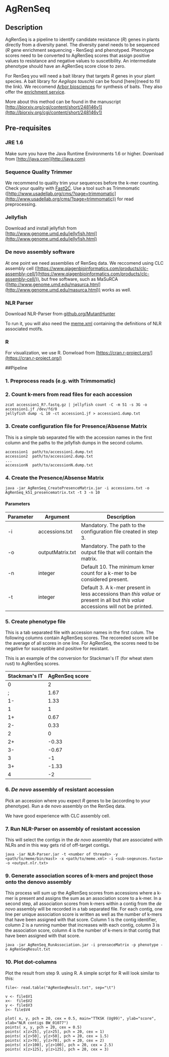 # AgRenSeq

## Description
AgRenSeq is a pipeline to identify candidate resistance (_R_) genes in plants directly from a diversity panel. The diversity panel needs to be sequenced (_R_ gene enrichment sequencing - RenSeq) and phenotyped. Phenotype scores need to be converted to AgRenSeq scores that assign positive values to resistance and negative values to suscetibility. An intermediate phenotype should have an AgRenSeq score close to zero.

For RenSeq you will need a bait library that targets _R_ genes in your plant species. A bait library for _Aegilops tauschii_ can be found [here](need to fill the link). We reccomend [Arbor biosciences](http://www.arborbiosci.com/) for synthesis of baits. They also offer the [enrichment service](http://www.arborbiosci.com/products/myreads-ngs-services-for-targeted-sequencing/). 

More about this method can be found in the manuscript [http://biorxiv.org/cgi/content/short/248146v1](http://biorxiv.org/cgi/content/short/248146v1)




## Pre-requisites
### JRE 1.6
Make sure you have the Java Runtime Environments 1.6 or higher. Download from [http://java.com](http://java.com)

### Sequence Quality Trimmer
We recommend to quality trim your sequences before the k-mer counting. Check your quality with [FastQC](https://www.bioinformatics.babraham.ac.uk/projects/fastqc/). Use a tool such as Trimmomatic ([http://www.usadellab.org/cms/?page=trimmomatic](http://www.usadellab.org/cms/?page=trimmomatic)) for read preprocessing.

### Jellyfish
Download and install jellyfish from [http://www.genome.umd.edu/jellyfish.html](http://www.genome.umd.edu/jellyfish.html)

### De novo assembly software
At one point we need assemblies of RenSeq data. We reccomend using CLC assembly cell ([https://www.qiagenbioinformatics.com/products/clc-assembly-cell/](https://www.qiagenbioinformatics.com/products/clc-assembly-cell/)), but free software, such as MaSuRCA ([http://www.genome.umd.edu/masurca.html](http://www.genome.umd.edu/masurca.html)) works as well.


### NLR Parser
Download NLR-Parser from [github.org/MutantHunter](https://github.com/steuernb/MutantHunter/releases/download/1/NLR-Parser.jar)

To run it, you will also need the [meme.xml](https://github.com/steuernb/MutantHunter/blob/master/meme.xml) containing the definitions of NLR associated motifs.

### R
For visualization, we use R. Donwload from [https://cran.r-project.org/](https://cran.r-project.org/)


##Pipeline

### 1. Preprocess reads (e.g. with Trimmomatic)

### 2. Count k-mers from read files for each accession

```
zcat accession1_R?.fastq.gz | jellyfish count -C -m 51 -s 3G -o accession1.jf /dev/fd/0
jellyfish dump -L 10 -ct accession1.jf > accession1.dump.txt
```

### 3. Create configuration file for Presence/Absense Matrix

This is a simple tab separated file with the accession names in the first column and the paths to the jellyfish dumps in the second column.

```
accession1	path/to/accession1.dump.txt
accession2	path/to/accession2.dump.txt
...
accessionN	path/to/accessionN.dump.txt
```

### 4. Create the Presence/Absense Matrix

```
java -jar AgRenSeq_CreatePresenceMatrix.jar -i accessions.txt -o AgRenSeq_k51_presencematrix.txt -t 3 -n 10
```

#### Parameters

Parameter | Argument | Description
--- | --- | ---
-i | accessions.txt | Mandatory. The path to the configuration file created in step 3.
-o | outputMatrix.txt | Mandatory. The path to the output file that will contain the matrix.
-n | integer | Default 10. The minimum kmer count for a k-mer to be considered present.
-t | integer | Default 3. A k-mer present in less accessions than _this value_ or present in all but _this value_ accessions will not be printed.

### 5. Create phenotype file

This is a tab separated file with accession names in the first colum. The following columns contain AgRenSeq scores. The recoreded score will be the average of all scores in one line. For AgRenSeq, the scores need to be negative for susceptible and positive for resistant. 

This is an example of the conversion for Stackman's IT (for wheat stem rust) to AgRenSeq scores.

Stackman's IT | AgRenSeq score
--- | ---
0 | 2; | 1.671- | 1.331 | 11+ | 0.672- | 0.332 | 02+ | -0.333- | -0.673 | -13+ | -1.334 | -2

### 6. _De novo_ assembly of resistant accession

Pick an accession where you expect _R_ genes to be (according to your phenotype). Run a de novo assembly on the RenSeq data. 

We have good experience with CLC assembly cell.  


### 7. Run NLR-Parser on assembly of resistant accession

This will select the contigs in the _de novo_ assembly that are associated with NLRs and in this way gets rid of off-target contigs.

```
java -jar NLR-Parser.jar -t <number of threads> -y <path/to/meme/bin/mast> -x <path/to/meme.xml> -i <sub-seqeunces.fasta> -o <output.nlr.txt>
```


### 9. Generate association scores of k-mers and project those onto the denovo assembly

This process will sum up the AgRenSeq scores from accessions where a k-mer is present and assigns the sum as an association score to a k-mer. In a second step, all association scores from k-mers within a contig from the _de novo_ assembly will be recorded in a tab separated file. For each contig, one line per unique association score is written as well as the number of k-mers that have been assigned with that score. Column 1 is the contig identifier, column 2 is a running number that increases with each contig, column 3 is the association score, column 4 is the number of k-mers in that contig that have been assigned with that score.

```
java -jar AgRenSeq_RunAssociation.jar -i prenseceMatrix -p phenotype -o AgRenSeqResult.txt

```


### 10. Plot dot-columns

Plot the result from step 9. using R. A simple script for R will look similar to this:

```
file<- read.table("AgRenSeqResult.txt", sep="\t")

v <- file$V1
x<-  file$V2
y <- file$V3
z<- file$V4

plot( x, y, pch = 20, cex = 0.5, main="TTKSK (Ug99)", ylab="score", xlab="NLR contigs BW_01077")
points( x, y, pch = 20, cex = 0.5)
points( x[z>25], y[z>25], pch = 20, cex = 1)
points( x[z>50], y[z>50], pch = 20, cex = 1.5)
points( x[z>70], y[z>70], pch = 20, cex = 2)
points( x[z>100], y[z>100], pch = 20, cex = 2.5)
points( x[z>125], y[z>125], pch = 20, cex = 3)
```










